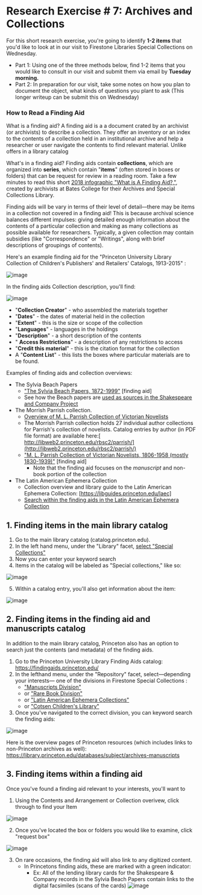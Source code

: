 # Research Exercise # 7: Archives and Collections


For this short research exercise, you're going to identify **1-2 items** that you'd like to look at in our visit to Firestone Libraries Special Collections on Wednesday.

+  Part 1:  Using one of the three methods below, find 1-2 items that you would like to consult in our visit and submit them via email by **Tuesday morning.**
+ Part 2: In preparation for our visit, take some notes on how you plan to document the object, what kinds of questions you plant to ask (This longer writeup can be submit this on Wednesday)


### How to Read a Finding Aid

What is a finding aid? A finding aid is a a document crated by an archivist (or archivists) to describe a collection. They offer an inventory or an index to the contents of a collection held in an institutional archive and help a researcher or user navigate the contents to find relevant material. Unlike offers in a library catalog


What's in a finding aid? Finding aids contain **collections**, which are organized into **series**, which contain "**items**" (often stored in boxes or folders) that can be request for review in a reading room. Take a few minutes to read this short [2018 infographic  "What is A Finding Aid?,"](https://www.bates.edu/archives/files/2018/05/What-is-a-finding-aid_.pdf), created by archivists at Bates College for their Archives and Special Collections Library.

Finding aids will be vary in terms of their level of detail––there may be items in a collection not covered in a finding aid! This is because archival science balances different impulses: giving detailed enough information about the contents of a particular collection and making as many collections as possible available for researchers. Typically, a given collection may contain subsidies (like "Correspondence" or "Writings", along with brief descriptions of groupings of contents).


Here's an example finding aid for the "Princeton University Library Collection of Children's Publishers' and Retailers' Catalogs, 1913-2015" :

![image](../_images/publishers-catalogs.png)

In the finding aids Collection description, you'll find:

![image](../_images/publishers-overview.png)

+  "**Collection Creator**" - who assembled the materials together
+  "**Dates**" - the dates of material held in the collection
+  "**Extent**" - this is the size or scope of the collection
+  "**Languages**" - languages in the holdings
+  "**Description**" - a short description of the contents
+  " **Access Restrictions**" - a description of any restrictions to access
+  "**Credit this material**" - this is the citation format for the collection
+  A "**Content List**" - this lists the boxes where particular materials are to be found.




Examples of finding aids and collection overviews:

+ The Sylvia Beach Papers
	+ ["The Sylvia Beach Papers, 1872-1999"](https://findingaids.princeton.edu/catalog/C0108) [finding aid] 
	+ See how the Beach papers are [used as sources in the Shakespeare and Company Project](https://shakespeareandco.princeton.edu/sources/)
+ The Morrish Parrish collection.
	+ [Overview of M. L. Parrish Collection of Victorian Novelists](https://library.princeton.edu/special-collections/collections/m-l-parrish-collection-victorian-novelists)
	+ The Morrish Parrish collection holds 27 individual author collections for Parrish's collection of novelists. Catalog entries by author (in PDF file format) are available here:[ http://libweb2.princeton.edu/rbsc2/parrish/](http://libweb2.princeton.edu/rbsc2/parrish/) 
	+ ["M. L. Parrish Collection of Victorian Novelists, 1806-1958 (mostly 1830-1939)"](https://findingaids.princeton.edu/catalog/C0171) [finding aid]
		+ Note that the finding aid focuses on the *manuscript* and non-book portion of the collection
+ The Latin American Ephemera Collection
	+ Collection overview and library guide to the Latin American Ephemera Collection: [https://libguides.princeton.edu/laec]
	+   [Search within the finding aids in the Latin American Ephemera Collection](https://findingaids.princeton.edu/?f%5Brepository_sim%5D%5B%5D=Latin+American+Ephemera+Collections&group=true&q=&search_field=all_fields)



## 1. Finding items in the main library catalog

1. Go to the main library catalog (catalog.princeton.edu). 
2. In the left hand menu, under the "Library" facet, [select "Special Collections"](https://catalog.princeton.edu/?f%5Blocation%5D%5B%5D=Special+Collections)
3.  Now you can enter your keyword search
4.  Items in the catalog will be labeled as "Special collections," like so: 

![image](../_images/catalog-search.png)

5.  Within a catalog entry, you'll also get information about the item:

![image](../_images/dubois-special-collections.png)

## 2. Finding items in the finding aid and manuscripts catalog

In addition to the main library catalog, Princeton also has an option to search just the contents (and metadata) of the finding aids.

1. Go to the Princeton University Library Finding Aids catalog: https://findingaids.princeton.edu/
2. In the lefthand menu, under the "Repository" facet, select––depending your interests–– one of the divisions in Firestone Special Collections :
	+ ["Manuscripts Division"](https://findingaids.princeton.edu/?f%5Brepository_sim%5D%5B%5D=Manuscripts+Division&group=true&q=&search_field=all_fields) 
	+ or ["Rare Book Division"](https://findingaids.princeton.edu/?f%5Brepository_sim%5D%5B%5D=Rare+Book+Division&group=true&q=&search_field=all_fields) 
	+ or ["Latin American Ephemera Collections"](https://findingaids.princeton.edu/?f%5Brepository_sim%5D%5B%5D=Latin+American+Ephemera+Collections&group=true&q=&search_field=all_fields)
	+ or ["Cotsen Children's Library"](https://findingaids.princeton.edu/?f%5Brepository_sim%5D%5B%5D=Cotsen+Children%27s+Library&group=true&q=&search_field=all_fields)
3. Once you've navigated to the correct division, you can keyword search the finding aids:

![image](../_images/finding-aids.png)


Here is the overview pages of Princeton resources (which includes links to non-Princeton archives as well): https://library.princeton.edu/databases/subject/archives-manuscripts

## 3. Finding items within a finding aid

Once you've found a finding aid relevant to your interests, you'll want to 

1. Using the Contents and Arrangement or Collection overivew, click through to find your Item

![image](../_images/morrison-finding-aid.png)

2. Once you've located the box or folders you would like to examine, click "request box"

![image](../_images/toni-morrison-papers.png)

3. On rare occasions, the finding aid will also link to any digitized content. 
	+  In Princetons finding aids, these are marked with a green indicator:
		+  Ex: All of the lending library cards for the Shakespeare & Company records in the Sylvia Beach Papers contain links to the digital facsimiles (scans of the cards)
![image](../_images/beach-papers.png)


